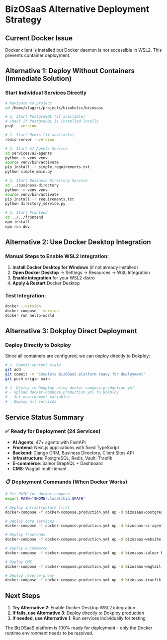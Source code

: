 # BizOSaaS Alternative Deployment Strategy

## Current Docker Issue
Docker client is installed but Docker daemon is not accessible in WSL2. This prevents container deployment.

## Alternative 1: Deploy Without Containers (Immediate Solution)

### Start Individual Services Directly

```bash
# Navigate to project
cd /home/alagiri/projects/bizoholic/bizosaas

# 1. Start PostgreSQL (if available)
# Check if PostgreSQL is installed locally
psql --version

# 2. Start Redis (if available)  
redis-server --version

# 3. Start AI Agents Service
cd services/ai-agents
python -m venv venv
source venv/bin/activate
pip install -r simple_requirements.txt
python simple_main.py

# 4. Start Business Directory Service
cd ../business-directory
python -m venv venv
source venv/bin/activate  
pip install -r requirements.txt
python directory_service.py

# 5. Start Frontend
cd ../../frontend
npm install
npm run dev
```

## Alternative 2: Use Docker Desktop Integration

### Manual Steps to Enable WSL2 Integration:
1. **Install Docker Desktop for Windows** (if not already installed)
2. **Open Docker Desktop** → Settings → Resources → WSL Integration  
3. **Enable integration** for your WSL2 distro
4. **Apply & Restart** Docker Desktop

### Test Integration:
```bash
docker --version
docker-compose --version  
docker run hello-world
```

## Alternative 3: Dokploy Direct Deployment

### Deploy Directly to Dokploy
Since all containers are configured, we can deploy directly to Dokploy:

```bash
# 1. Commit current state
git add .
git commit -m "Complete BizOSaaS platform ready for deployment"
git push origin main

# 2. Deploy to Dokploy using docker-compose.production.yml
# - Upload docker-compose.production.yml to Dokploy
# - Set environment variables
# - Deploy all services
```

## Service Status Summary

### ✅ **Ready for Deployment (24 Services)**
- **AI Agents**: 47+ agents with FastAPI
- **Frontend**: Next.js applications with fixed TypeScript
- **Backend**: Django CRM, Business Directory, Client Sites API
- **Infrastructure**: PostgreSQL, Redis, Vault, Traefik
- **E-commerce**: Saleor GraphQL + Dashboard
- **CMS**: Wagtail multi-tenant

### 📋 **Deployment Commands (When Docker Works)**
```bash
# Set PATH for docker-compose
export PATH="$HOME/.local/bin:$PATH"

# Deploy infrastructure first
docker-compose -f docker-compose.production.yml up -d bizosaas-postgres bizosaas-redis bizosaas-vault

# Deploy core services
docker-compose -f docker-compose.production.yml up -d bizosaas-ai-agents bizosaas-business-directory bizosaas-client-sites-api

# Deploy frontends
docker-compose -f docker-compose.production.yml up -d bizosaas-website bizosaas-coreldove-frontend bizosaas-client-sites

# Deploy e-commerce
docker-compose -f docker-compose.production.yml up -d bizosaas-saleor bizosaas-saleor-dashboard

# Deploy CMS
docker-compose -f docker-compose.production.yml up -d bizosaas-wagtail-cms

# Deploy reverse proxy
docker-compose -f docker-compose.production.yml up -d bizosaas-traefik
```

## Next Steps
1. **Try Alternative 2**: Enable Docker Desktop WSL2 integration
2. **If fails, use Alternative 3**: Deploy directly to Dokploy production
3. **If needed, use Alternative 1**: Run services individually for testing

The BizOSaaS platform is 100% ready for deployment - only the Docker runtime environment needs to be resolved.